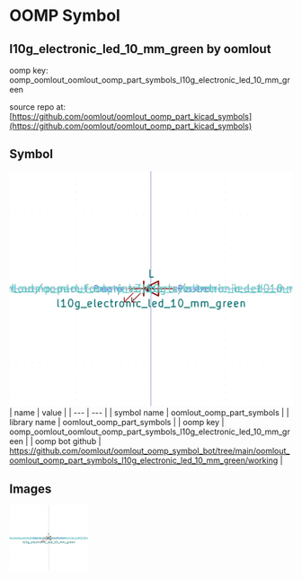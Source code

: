 # OOMP Symbol  
## l10g_electronic_led_10_mm_green  by oomlout  
  
oomp key: oomp_oomlout_oomlout_oomp_part_symbols_l10g_electronic_led_10_mm_green  
  
source repo at: [https://github.com/oomlout/oomlout_oomp_part_kicad_symbols](https://github.com/oomlout/oomlout_oomp_part_kicad_symbols)  
## Symbol  
  
[![working.png](working_600.png)](working.png)  
| name | value | 
| --- | --- | 
| symbol name | oomlout_oomp_part_symbols | 
| library name | oomlout_oomp_part_symbols | 
| oomp key | oomp_oomlout_oomlout_oomp_part_symbols_l10g_electronic_led_10_mm_green | 
| oomp bot github | https://github.com/oomlout/oomlout_oomp_symbol_bot/tree/main/oomlout_oomlout_oomp_part_symbols_l10g_electronic_led_10_mm_green/working | 
## Images  
  
[![working.png](working_140.png)](working.png)  
